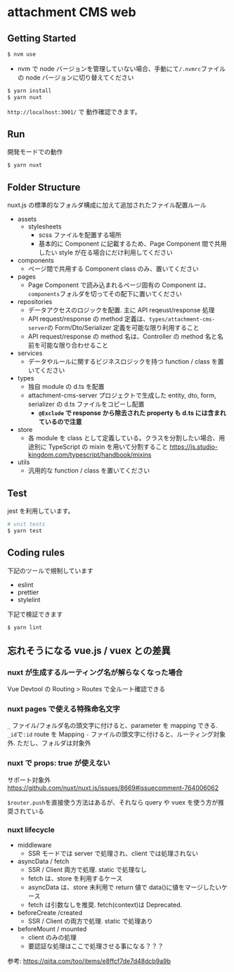 # attachment CMS web

## Getting Started

```bash
$ nvm use
```

- nvm で node バージョンを管理していない場合、手動にて`/.nvmrc`ファイルの node バージョンに切り替えてください

```bash
$ yarn install
$ yarn nuxt
```

`http://localhost:3001/` で 動作確認できます。

## Run

開発モードでの動作

```bash
$ yarn nuxt
```

## Folder Structure

nuxt.js の標準的なフォルダ構成に加えて追加されたファイル配置ルール

- assets
  - stylesheets
    - scss ファイルを配置する場所
    - 基本的に Component に記載するため、Page Component 間で共用したい style が在る場合にだけ利用してください
- components
  - ページ間で共用する Component class のみ、置いてください
- pages
  - Page Component で読み込まれるページ固有の Component は、`components`フォルダを切ってその配下に置いてください
- repositories
  - データアクセスのロジックを配置. 主に API reqeust/response 処理
  - API request/response の method 定義は、`types/attachment-cms-server`の Form/Dto/Serializer 定義を可能な限り利用すること
  - API request/response の method 名は、Controller の method 名と名前を可能な限り合わせること
- services
  - データやルールに関するビジネスロジックを持つ function / class を置いてください
- types
  - 独自 module の d.ts を配置
  - attachment-cms-server プロジェクトで生成した entity, dto, form, serializer の d.ts ファイルをコピーし配置
    - **`@Exclude` で response から除去された property も d.ts には含まれているので注意**
- store
  - 各 module を class として定義している。クラスを分割したい場合、用途別に TypeScript の mixin を用いて分割すること
    https://js.studio-kingdom.com/typescript/handbook/mixins
- utils
  - 汎用的な function / class を置いてください

## Test

jest を利用しています。

```bash
# unit tests
$ yarn test
```

## Coding rules

下記のツールで規制しています

- eslint
- prettier
- stylelint

下記で検証できます

```
$ yarn lint
```

## 忘れそうになる vue.js / vuex との差異

### nuxt が生成するルーティング名が解らなくなった場合

Vue Devtool の Routing > Routes で全ルート確認できる

### nuxt pages で使える特殊命名文字

`_` ファイル/フォルダ名の頭文字に付けると、parameter を mapping できる. `_id`で`:id` route を Mapping
`-` ファイルの頭文字に付けると、ルーティング対象外. ただし、フォルダは対象外

### nuxt で props: true が使えない

サポート対象外
https://github.com/nuxt/nuxt.js/issues/8669#issuecomment-764006062

`$router.push`を直接使う方法はあるが、それなら query や vuex を使う方が推奨されている

### nuxt lifecycle

- middleware
  - SSR モードでは server で処理され、client では処理されない
- asyncData / fetch
  - SSR / Client 両方で処理. static で処理なし
  - fetch は、store を利用するケース
  - asyncData は、store 未利用で return 値で data()に値をマージしたいケース
  - fetch は引数なしを推奨. fetch(context)は Deprecated.
- beforeCreate /created
  - SSR / Client の両方で処理. static で処理あり
- beforeMount / mounted
  - client のみの処理
  - 要認証な処理はここで処理させる事になる？？？

参考: https://qiita.com/too/items/e8ffcf7de7d48dcb9a9b
